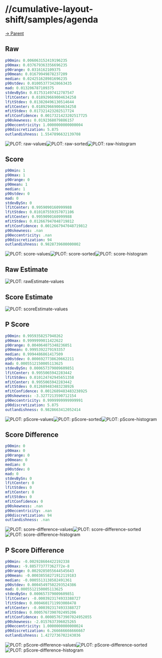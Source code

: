 
# //cumulative-layout-shift/samples/agenda

[→ Parent](../..)


## Raw


```yaml
p90min: 0.006063152419196235
p90max: 0.037679363356696235
p90range: 0.0316162109375
p90mean: 0.01679949878237209
median: 0.024251628981696235
p90stdev: 0.010053773428663435
mad: 0.013206787109375
stdevBySn: 0.017531497412787547
lfitCenter: 0.018929669004634258
lfitStdev: 0.013820496130514644
mfitCenter: 0.018929669004634258
mfitStdev: 0.017321423202517724
mfitConfidence: 0.0017321423202517725
p90skewness: 0.0192368079886157
p90eccentricity: 1.0000000000000004
p90discretization: 5.875
outlandishness: 1.5547896632139708

```

![PLOT: raw-values](./raw/values.svg)![PLOT: raw-sorted](./raw/sorted.svg)![PLOT: raw-histogram](./raw/histogram.svg)
## Score


```yaml
p90min: 1
p90max: 1
p90range: 0
p90mean: 1
median: 1
p90stdev: 0
mad: 0
stdevBySn: 0
lfitCenter: 0.9959090160999988
lfitStdev: 0.010107559357071106
mfitCenter: 0.9959090160999988
mfitStdev: 0.012667947048719812
mfitConfidence: 0.0012667947048719812
p90skewness: .nan
p90eccentricity: .nan
p90discretization: 94
outlandishness: 0.9828739600000002

```

![PLOT: score-values](./score/values.svg)![PLOT: score-sorted](./score/sorted.svg)![PLOT: score-histogram](./score/histogram.svg)
## Raw Estimate

![PLOT: rawEstimate-values](./rawEstimate/values.svg)
## Score Estimate

![PLOT: scoreEstimate-values](./scoreEstimate/values.svg)
## P Score


```yaml
p90min: 0.9959358257940262
p90max: 0.9999999011422622
p90range: 0.004064075348236051
p90mean: 0.9995392279193357
median: 0.9994486861417509
p90stdev: 0.0006927738620662211
mad: 0.0005512150005113625
stdevBySn: 0.000657379009609851
lfitCenter: 0.9955065942283442
lfitStdev: 0.010124742945651358
mfitCenter: 0.9955065942283442
mfitStdev: 0.012689483483238926
mfitConfidence: 0.0012689483483238925
p90skewness: -3.3277213590712154
p90eccentricity: 0.9999999999999991
p90discretization: 5.875
outlandishness: 0.9828663412052414

```

![PLOT: pScore-values](./pScore/values.svg)![PLOT: pScore-sorted](./pScore/sorted.svg)![PLOT: pScore-histogram](./pScore/histogram.svg)
## Score Difference


```yaml
p90min: 0
p90max: 0
p90range: 0
p90mean: 0
median: 0
p90stdev: 0
mad: 0
stdevBySn: 0
lfitCenter: 0
lfitStdev: 0
mfitCenter: 0
mfitStdev: 0
mfitConfidence: 0
p90skewness: .nan
p90eccentricity: .nan
p90discretization: 94
outlandishness: .nan

```

![PLOT: score-difference-values](./score-difference/values.svg)![PLOT: score-difference-sorted](./score-difference/sorted.svg)![PLOT: score-difference-histogram](./score-difference/histogram.svg)
## P Score Difference


```yaml
p90min: -0.002928604422192338
p90max: -9.885773777362772e-8
p90range: 0.0029285055644545643
p90mean: -0.00038558271912119183
median: -0.0005513138582491361
p90stdev: 0.00045497502293524386
mad: 0.0005512150005113625
stdevBySn: 0.000657379009609851
lfitCenter: -0.0003923174933388727
lfitStdev: 0.0004601711993008478
mfitCenter: -0.0003923174933388727
mfitStdev: 0.0005767390702495206
mfitConfidence: 0.000057673907024952055
p90skewness: -2.0157637396025265
p90eccentricity: 1.0000000000000024
p90discretization: 6.266666666666667
outlandishness: 1.4272736702243036

```

![PLOT: pScore-difference-values](./pScore-difference/values.svg)![PLOT: pScore-difference-sorted](./pScore-difference/sorted.svg)![PLOT: pScore-difference-histogram](./pScore-difference/histogram.svg)